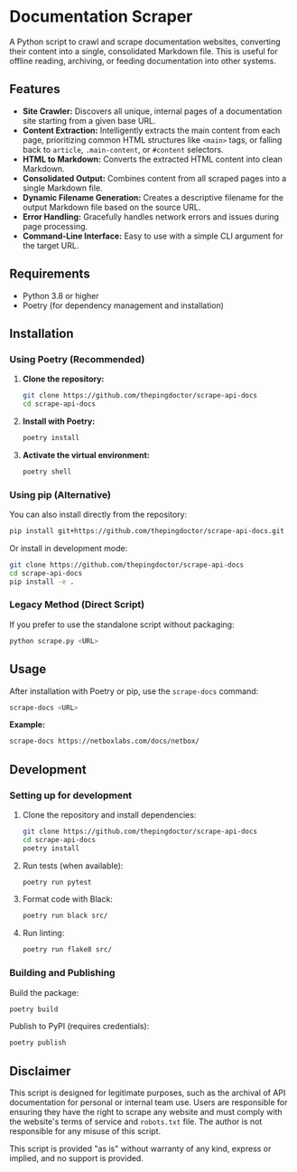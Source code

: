 # Documentation Scraper

A Python script to crawl and scrape documentation websites, converting their content into a single, consolidated Markdown file. This is useful for offline reading, archiving, or feeding documentation into other systems.

## Features

*   **Site Crawler:** Discovers all unique, internal pages of a documentation site starting from a given base URL.
*   **Content Extraction:** Intelligently extracts the main content from each page, prioritizing common HTML structures like `<main>` tags, or falling back to `article`, `.main-content`, or `#content` selectors.
*   **HTML to Markdown:** Converts the extracted HTML content into clean Markdown.
*   **Consolidated Output:** Combines content from all scraped pages into a single Markdown file.
*   **Dynamic Filename Generation:** Creates a descriptive filename for the output Markdown file based on the source URL.
*   **Error Handling:** Gracefully handles network errors and issues during page processing.
*   **Command-Line Interface:** Easy to use with a simple CLI argument for the target URL.

## Requirements

*   Python 3.8 or higher
*   Poetry (for dependency management and installation)

## Installation

### Using Poetry (Recommended)

1.  **Clone the repository:**
    ```bash
    git clone https://github.com/thepingdoctor/scrape-api-docs
    cd scrape-api-docs
    ```

2.  **Install with Poetry:**
    ```bash
    poetry install
    ```

3.  **Activate the virtual environment:**
    ```bash
    poetry shell
    ```

### Using pip (Alternative)

You can also install directly from the repository:
```bash
pip install git+https://github.com/thepingdoctor/scrape-api-docs.git
```

Or install in development mode:
```bash
git clone https://github.com/thepingdoctor/scrape-api-docs
cd scrape-api-docs
pip install -e .
```

### Legacy Method (Direct Script)

If you prefer to use the standalone script without packaging:
```bash
python scrape.py <URL>
```

## Usage

After installation with Poetry or pip, use the `scrape-docs` command:

```bash
scrape-docs <URL>
```

**Example:**
```bash
scrape-docs https://netboxlabs.com/docs/netbox/
```

## Development

### Setting up for development

1.  Clone the repository and install dependencies:
    ```bash
    git clone https://github.com/thepingdoctor/scrape-api-docs
    cd scrape-api-docs
    poetry install
    ```

2.  Run tests (when available):
    ```bash
    poetry run pytest
    ```

3.  Format code with Black:
    ```bash
    poetry run black src/
    ```

4.  Run linting:
    ```bash
    poetry run flake8 src/
    ```

### Building and Publishing

Build the package:
```bash
poetry build
```

Publish to PyPI (requires credentials):
```bash
poetry publish
```

## Disclaimer

This script is designed for legitimate purposes, such as the archival of API documentation for personal or internal team use. Users are responsible for ensuring they have the right to scrape any website and must comply with the website's terms of service and `robots.txt` file. The author is not responsible for any misuse of this script.

This script is provided "as is" without warranty of any kind, express or implied, and no support is provided.
